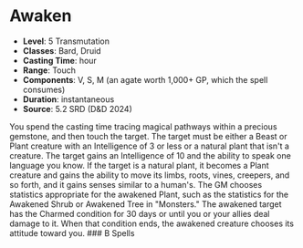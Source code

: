 # Awaken

- **Level**: 5 Transmutation
- **Classes**: Bard, Druid
- **Casting Time**: hour
- **Range**: Touch
- **Components**: V, S, M (an agate worth 1,000+ GP, which the spell consumes)
- **Duration**: instantaneous
- **Source**: 5.2 SRD (D&D 2024)

You spend the casting time tracing magical pathways within a precious gemstone, and then touch the target. The target must be either a Beast or Plant creature with an Intelligence of 3 or less or a natural plant that isn't a creature. The target gains an Intelligence of 10 and the ability to speak one language you know. If the target is a natural plant, it becomes a Plant creature and gains the ability to move its limbs, roots, vines, creepers, and so forth, and it gains senses similar to a human's. The GM chooses statistics appropriate for the awakened Plant, such as the statistics for the Awakened Shrub or Awakened Tree in "Monsters." The awakened target has the Charmed condition for 30 days or until you or your allies deal damage to it. When that condition ends, the awakened creature chooses its attitude toward you. ### B Spells

